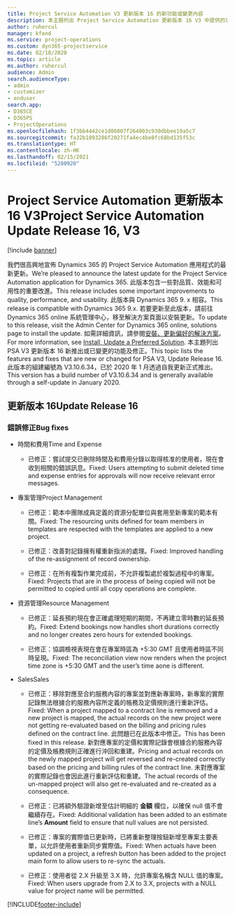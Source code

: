 ```yaml
---
title: Project Service Automation V3 更新版本 16 的新功能或變更內容
description: 本主題列出 Project Service Automation 更新版本 16 V3 中提供的功能和修正。
author: ruhercul
manager: kfend
ms.service: project-operations
ms.custom: dyn365-projectservice
ms.date: 02/18/2020
ms.topic: article
ms.author: ruhercul
audience: Admin
search.audienceType:
- admin
- customizer
- enduser
search.app:
- D365CE
- D365PS
- ProjectOperations
ms.openlocfilehash: 1f3bb4442ce1d06807f264003c930dbbee19a5c7
ms.sourcegitcommit: fa32b1893286f20271fa4ec4be8fc68bd135f53c
ms.translationtype: HT
ms.contentlocale: zh-HK
ms.lasthandoff: 02/15/2021
ms.locfileid: "5280920"
---
```

# <a name="project-service-automation-update-release-16-v3"></a><span data-ttu-id="7b396-103">Project Service Automation 更新版本 16 V3</span><span class="sxs-lookup"><span data-stu-id="7b396-103">Project Service Automation Update Release 16, V3</span></span>

[!include [banner](../includes/psa-now-project-operations.md)]

<span data-ttu-id="7b396-104">我們很高興地宣佈 Dynamics 365 的 Project Service Automation 應用程式的最新更新。</span><span class="sxs-lookup"><span data-stu-id="7b396-104">We’re pleased to announce the latest update for the Project Service Automation application for Dynamics 365.</span></span> <span data-ttu-id="7b396-105">此版本包含一些對品質、效能和可用性的重要改進。</span><span class="sxs-lookup"><span data-stu-id="7b396-105">This release includes some important improvements to quality, performance, and usability.</span></span>  <span data-ttu-id="7b396-106">此版本與 Dynamics 365 9. x 相容。</span><span class="sxs-lookup"><span data-stu-id="7b396-106">This release is compatible with Dynamics 365 9.x.</span></span> <span data-ttu-id="7b396-107">若要更新至此版本，請前往 Dynamics 365 online 系統管理中心，移至解決方案頁面以安裝更新。</span><span class="sxs-lookup"><span data-stu-id="7b396-107">To update to this release, visit the Admin Center for Dynamics 365 online, solutions page to install the update.</span></span> <span data-ttu-id="7b396-108">如需詳細資訊，請參閱[安裝、更新偏好的解決方案](https://docs.microsoft.com/dynamics365/project-service/upgrade-psa-home-page)。</span><span class="sxs-lookup"><span data-stu-id="7b396-108">For more information, see [Install, Update a Preferred Solution](https://docs.microsoft.com/dynamics365/project-service/upgrade-psa-home-page).</span></span>
<span data-ttu-id="7b396-109">本主題列出 PSA V3 更新版本 16 新推出或已變更的功能及修正。</span><span class="sxs-lookup"><span data-stu-id="7b396-109">This topic lists the features and fixes that are new or changed for PSA V3, Update Release 16.</span></span> <span data-ttu-id="7b396-110">此版本的組建編號為 V3.10.6.34，已於 2020 年 1 月透過自我更新正式推出。</span><span class="sxs-lookup"><span data-stu-id="7b396-110">This version has a build number of V3.10.6.34 and is generally available through a self-update in January 2020.</span></span>


## <a name="update-release-16"></a><span data-ttu-id="7b396-111">更新版本 16</span><span class="sxs-lookup"><span data-stu-id="7b396-111">Update Release 16</span></span>

### <a name="bug-fixes"></a><span data-ttu-id="7b396-112">錯誤修正</span><span class="sxs-lookup"><span data-stu-id="7b396-112">Bug fixes</span></span>

-   <span data-ttu-id="7b396-113">時間和費用</span><span class="sxs-lookup"><span data-stu-id="7b396-113">Time and Expense</span></span>

    -   <span data-ttu-id="7b396-114">已修正：嘗試提交已刪除時間及和費用分錄以取得核准的使用者，現在會收到相關的錯誤訊息。</span><span class="sxs-lookup"><span data-stu-id="7b396-114">Fixed: Users attempting to submit deleted time and expense entries for approvals will now receive relevant error messages.</span></span>

-   <span data-ttu-id="7b396-115">專案管理</span><span class="sxs-lookup"><span data-stu-id="7b396-115">Project Management</span></span>

    -   <span data-ttu-id="7b396-116">已修正：範本中團隊成員定義的資源分配單位與套用至新專案的範本有關。</span><span class="sxs-lookup"><span data-stu-id="7b396-116">Fixed: The resourcing units defined for team members in templates are respected with the templates are applied to a new project.</span></span>

    -   <span data-ttu-id="7b396-117">已修正：改善對記錄擁有權重新指派的處理。</span><span class="sxs-lookup"><span data-stu-id="7b396-117">Fixed: Improved handling of the re-assignment of record ownership.</span></span>

    -   <span data-ttu-id="7b396-118">已修正：在所有複製作業完成前，不允許複製處於複製過程中的專案。</span><span class="sxs-lookup"><span data-stu-id="7b396-118">Fixed: Projects that are in the process of being copied will not be permitted to copied until all copy operations are complete.</span></span>

-   <span data-ttu-id="7b396-119">資源管理</span><span class="sxs-lookup"><span data-stu-id="7b396-119">Resource Management</span></span>

    -   <span data-ttu-id="7b396-120">已修正：延長預約現在會正確處理短期的期間，不再建立零時數的延長預約。</span><span class="sxs-lookup"><span data-stu-id="7b396-120">Fixed: Extend bookings now handles short durations correctly and no longer creates zero hours for extended bookings.</span></span>

    -   <span data-ttu-id="7b396-121">已修正：協調檢視表現在會在專案時區為 +5:30 GMT 且使用者時區不同時呈現。</span><span class="sxs-lookup"><span data-stu-id="7b396-121">Fixed: The reconciliation view now renders when the project time zone is +5:30 GMT and the user’s time aone is different.</span></span>

-   <span data-ttu-id="7b396-122">Sales</span><span class="sxs-lookup"><span data-stu-id="7b396-122">Sales</span></span>

    -   <span data-ttu-id="7b396-123">已修正：移除對應至合約服務內容的專案並對應新專案時，新專案的實際記錄無法根據合約服務內容所定義的帳務及定價規則進行重新評估。</span><span class="sxs-lookup"><span data-stu-id="7b396-123">Fixed: When a project mapped to a contract line is removed and a new project is mapped, the actual records on the new project were not getting re-evaluated based on the billing and pricing rules defined on the contract line.</span></span> <span data-ttu-id="7b396-124">此問題已在此版本中修正。</span><span class="sxs-lookup"><span data-stu-id="7b396-124">This has been fixed in this release.</span></span> <span data-ttu-id="7b396-125">新對應專案的定價和實際記錄會根據合約服務內容的定價及帳務規則正確進行沖回和重建。</span><span class="sxs-lookup"><span data-stu-id="7b396-125">Pricing and actual records on the newly mapped project will get reversed and re-created correctly based on the pricing and billing rules of the contract line.</span></span> <span data-ttu-id="7b396-126">未對應專案的實際記錄也會因此進行重新評估和重建。</span><span class="sxs-lookup"><span data-stu-id="7b396-126">The actual records of the un-mapped project will also get re-evaluated and re-created as a consequence.</span></span>

    -   <span data-ttu-id="7b396-127">已修正：已將額外驗證新增至估計明細的 **金額** 欄位，以確保 null 值不會繼續存在。</span><span class="sxs-lookup"><span data-stu-id="7b396-127">Fixed: Additional validation has been added to an estimate line’s **Amount** field to ensure that null values are not persisted.</span></span>

    -   <span data-ttu-id="7b396-128">已修正：專案的實際值已更新時，已將重新整理按鈕新增至專案主要表單，以允許使用者重新同步實際值。</span><span class="sxs-lookup"><span data-stu-id="7b396-128">Fixed: When actuals have been updated on a project, a refresh button has been added to the project main form to allow users to re-sync the actuals.</span></span>

    -   <span data-ttu-id="7b396-129">已修正：使用者從 2.X 升級至 3.X 時，允許專案名稱含 NULL 值的專案。</span><span class="sxs-lookup"><span data-stu-id="7b396-129">Fixed: When users upgrade from 2.X to 3.X, projects with a NULL value for project name will be permitted.</span></span>



[!INCLUDE[footer-include](../includes/footer-banner.md)]